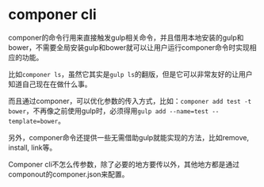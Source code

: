# componer cli

componer的命令行用来直接触发gulp相关命令，并且借用本地安装的gulp和bower，不需要全局安装gulp和bower就可以让用户运行componer命令时实现相应的功能。

比如`componer ls`，虽然它其实是`gulp ls`的翻版，但是它可以非常友好的让用户知道自己现在在做什么事。

而且通过componer，可以优化参数的传入方式，比如：`componer add test -t bower`，不再像之前使用gulp时，必须得用`gulp add --name=test --template=bower`。

另外，componer命令还提供一些无需借助gulp就能实现的方法，比如remove, install, link等。

Componer cli不怎么传参数，除了必要的地方要传以外，其他地方都是通过componout的componer.json来配置。